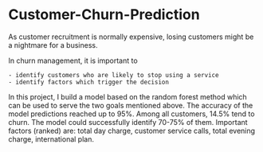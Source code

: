 # Customer-Churn-Prediction

As customer recruitment is normally expensive, losing customers might be a nightmare for a business.

In churn management, it is important to

    - identify customers who are likely to stop using a service
    - identify factors which trigger the decision

In this project, I build a model based on the random forest method which can be used to serve the two goals mentioned above. The accuracy of the model predictions reached up to 95%. Among all customers, 14.5% tend to churn. The model could successfully identify 70-75% of them. Important factors (ranked) are: total day charge, customer service calls, total evening charge, international plan.
